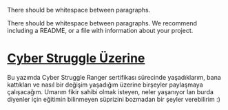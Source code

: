 

There should be whitespace between paragraphs.

There should be whitespace between paragraphs. We recommend including a README, or a file with information about your project.

# [](#header-1)[Cyber Struggle Üzerine](cs_uzerine)
Bu yazımda Cyber Struggle Ranger sertifikası sürecinde yaşadıklarım, bana kattıkları ve nasıl bir değişim yaşadığım üzerine birşeyler paylaşmaya çalışacağım. Umarım fikir sahibi olmak isteyen, neler yaşanıyor lan burda diyenler için eğitimin bilinmeyen süprizini bozmadan bir şeyler verebilirim :) 

